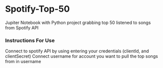# Spotify-Top-50

Jupiter Notebook with Python project grabbing top 50 listened to songs from Spotify API

### Instructions For Use

Connect to spotify API by using entering your credentials (clientId, and clientSecret)
Connect username for account you want to pull the top songs from in username
